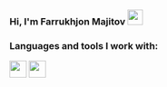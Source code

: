 ### Hi, I'm Farrukhjon Majitov <img src="https://media.giphy.com/media/hvRJCLFzcasrR4ia7z/giphy.gif" width="27px" >

### Languages and tools I work with:

<code><img src="https://upload.wikimedia.org/wikipedia/commons/thumb/6/61/HTML5_logo_and_wordmark.svg/2048px-HTML5_logo_and_wordmark.svg.png" width="30px"></code>
<code><img src="[https://upload.wikimedia.org/wikipedia/commons/thumb/6/61/HTML5_logo_and_wordmark.svg/2048px-HTML5_logo_and_wordmark.svg.png](https://cdn.freebiesupply.com/logos/large/2x/css3-logo-png-transparent.png)https://cdn.freebiesupply.com/logos/large/2x/css3-logo-png-transparent.png" width="30px"></code>
